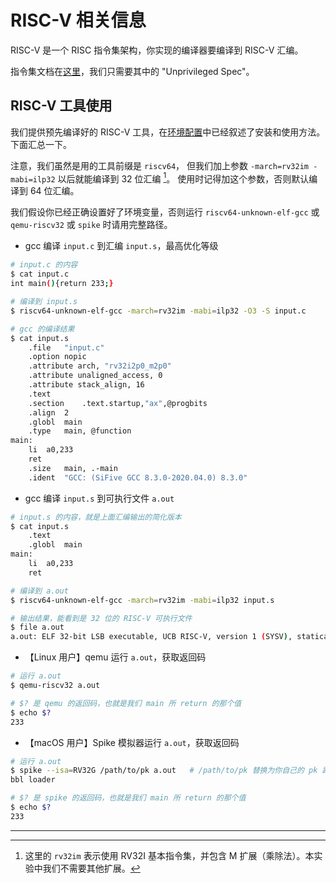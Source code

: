 # RISC-V 相关信息
RISC-V 是一个 RISC 指令集架构，你实现的编译器要编译到 RISC-V 汇编。

指令集文档在[这里](https://riscv.org/technical/specifications/)，我们只需要其中的 "Unprivileged Spec"。

## RISC-V 工具使用
我们提供预先编译好的 RISC-V 工具，在[环境配置](./env.md)中已经叙述了安装和使用方法。
下面汇总一下。

注意，我们虽然是用的工具前缀是 `riscv64`，
但我们加上参数 `-march=rv32im -mabi=ilp32` 以后就能编译到 32 位汇编 [^1]。
使用时记得加这个参数，否则默认编译到 64 位汇编。

我们假设你已经正确设置好了环境变量，否则运行 `riscv64-unknown-elf-gcc` 或 `qemu-riscv32` 或 `spike` 时请用完整路径。

* gcc 编译 `input.c` 到汇编 `input.s`，最高优化等级

```bash
# input.c 的内容
$ cat input.c
int main(){return 233;}

# 编译到 input.s
$ riscv64-unknown-elf-gcc -march=rv32im -mabi=ilp32 -O3 -S input.c

# gcc 的编译结果
$ cat input.s
	.file	"input.c"
	.option nopic
	.attribute arch, "rv32i2p0_m2p0"
	.attribute unaligned_access, 0
	.attribute stack_align, 16
	.text
	.section	.text.startup,"ax",@progbits
	.align	2
	.globl	main
	.type	main, @function
main:
	li	a0,233
	ret
	.size	main, .-main
	.ident	"GCC: (SiFive GCC 8.3.0-2020.04.0) 8.3.0"
```

* gcc 编译 `input.s` 到可执行文件 `a.out`

```bash
# input.s 的内容，就是上面汇编输出的简化版本
$ cat input.s
	.text
	.globl	main
main:
	li	a0,233
	ret

# 编译到 a.out
$ riscv64-unknown-elf-gcc -march=rv32im -mabi=ilp32 input.s

# 输出结果，能看到是 32 位的 RISC-V 可执行文件
$ file a.out
a.out: ELF 32-bit LSB executable, UCB RISC-V, version 1 (SYSV), statically linked, not stripped
```

* 【Linux 用户】qemu 运行 `a.out`，获取返回码

```bash
# 运行 a.out
$ qemu-riscv32 a.out

# $? 是 qemu 的返回码，也就是我们 main 所 return 的那个值
$ echo $?
233
```

* 【macOS 用户】Spike 模拟器运行 `a.out`，获取返回码

```bash
# 运行 a.out
$ spike --isa=RV32G /path/to/pk a.out	# /path/to/pk 替换为你自己的 pk 路径
bbl loader

# $? 是 spike 的返回码，也就是我们 main 所 return 的那个值
$ echo $?
233
```

---

[^1]: 这里的 `rv32im` 表示使用 RV32I 基本指令集，并包含 M 扩展（乘除法）。本实验中我们不需要其他扩展。
